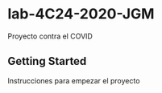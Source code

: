 # lab-4C24-2020-JGM 

Proyecto contra el COVID

## Getting Started

Instrucciones para empezar el proyecto
